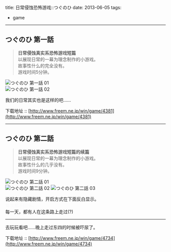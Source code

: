 title: 日常侵蚀恐怖游戏::つぐのひ
date: 2013-06-05
tags:
- game
---
## つぐのひ 第一話

> **日常侵蚀真实系恐怖游戏短篇**  
> 以展现日常的一幕为理念制作的小游戏。  
> 故事性什么的完全没有。  
> 游戏时间5分钟。

![つぐのひ 第一話 01](http://media.tumblr.com/f7efc0db6efa32b59d878e64743d990c/tumblr_inline_mnxdlvzuOd1qz4rgp.png)  
![つぐのひ 第一話 02](http://media.tumblr.com/c7f7ff509bf5f429e86511ae448778f4/tumblr_inline_mnxdl7eAhd1qz4rgp.png)

我们的日常其实也是这样的吧……

下载地址 :: [http://www.freem.ne.jp/win/game/4381](http://www.freem.ne.jp/win/game/4381)

<hr />

## つぐのひ 第二話

> **日常侵蚀真实系恐怖游戏短篇的续篇**  
> 以展现日常的一幕为理念制作的小游戏。  
> 故事性什么的几乎没有。  
> 游戏时间9分钟。

![つぐのひ 第二話 01](http://media.tumblr.com/354a106c19e17300ec1f834b95a61c29/tumblr_inline_mnxdyfunLR1qz4rgp.png)  
![つぐのひ 第二話 02](http://media.tumblr.com/507bf7c8d2f2736b3ba09fc86662a0e8/tumblr_inline_mnxdywf3Sw1qz4rgp.png)
![つぐのひ 第二話 03](http://media.tumblr.com/ffb9b33456728ac4bed0774096e87d4d/tumblr_inline_mnxdzcOdZH1qz4rgp.png)
 
说起来有隐藏剧情，开启方式在下面反白显示。  
<span style="color: #f9f9fa">每次都不回头。</span>  
每一天，都有人在这条路上走过(?)

<hr />

去玩玩看吧……晚上走过东四的时候被吓尿了。

下载地址 :: [http://www.freem.ne.jp/win/game/4734](http://www.freem.ne.jp/win/game/4734)